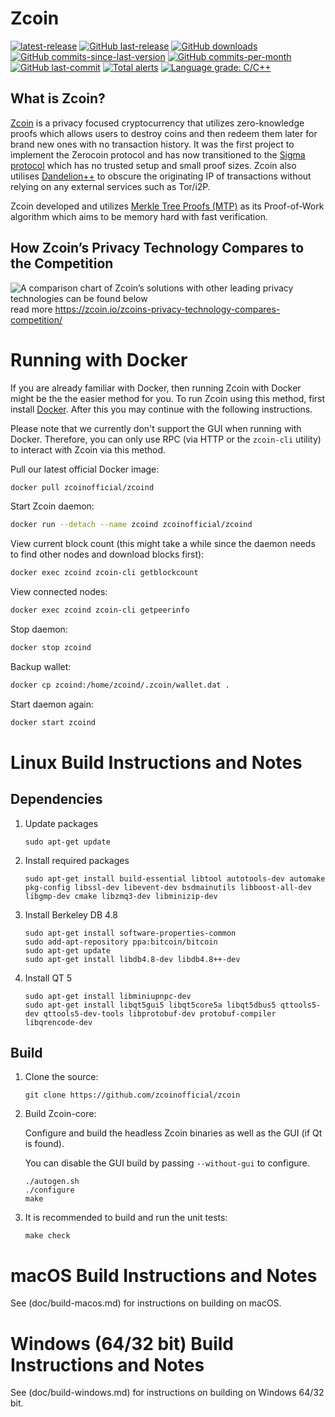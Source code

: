 Zcoin
===============

[![latest-release](https://img.shields.io/github/release/zcoinofficial/zcoin)](https://github.com/zcoinofficial/zcoin/releases)
[![GitHub last-release](https://img.shields.io/github/release-date/zcoinofficial/zcoin)](https://github.com/zcoinofficial/zcoin/releases)
[![GitHub downloads](https://img.shields.io/github/downloads/zcoinofficial/zcoin/total)](https://github.com/zcoinofficial/zcoin/releases)
[![GitHub commits-since-last-version](https://img.shields.io/github/commits-since/zcoinofficial/zcoin/latest/master)](https://github.com/zcoinofficial/zcoin/graphs/commit-activity)
[![GitHub commits-per-month](https://img.shields.io/github/commit-activity/m/zcoinofficial/zcoin)](https://github.com/zcoinofficial/zcoin/graphs/code-frequency)
[![GitHub last-commit](https://img.shields.io/github/last-commit/zcoinofficial/zcoin)](https://github.com/zcoinofficial/zcoin/commits/master)
[![Total alerts](https://img.shields.io/lgtm/alerts/g/zcoinofficial/zcoin.svg?logo=lgtm&logoWidth=18)](https://lgtm.com/projects/g/zcoinofficial/zcoin/alerts/)
[![Language grade: C/C++](https://img.shields.io/lgtm/grade/cpp/g/zcoinofficial/zcoin.svg?logo=lgtm&logoWidth=18)](https://lgtm.com/projects/g/zcoinofficial/zcoin/context:cpp)

What is Zcoin?
--------------

[Zcoin](https://zcoin.io) is a privacy focused cryptocurrency that utilizes zero-knowledge proofs which allows users to destroy coins and then redeem them later for brand new ones with no transaction history. It was the first project to implement the Zerocoin protocol and has now transitioned to the [Sigma protocol](https://zcoin.io/what-is-sigma-and-why-is-it-replacing-zerocoin-in-zcoin/) which has no trusted setup and small proof sizes. Zcoin also utilises [Dandelion++](https://arxiv.org/abs/1805.11060) to obscure the originating IP of transactions without relying on any external services such as Tor/i2P.

Zcoin developed and utilizes [Merkle Tree Proofs (MTP)](https://arxiv.org/pdf/1606.03588.pdf) as its Proof-of-Work algorithm which aims to be memory hard with fast verification.

How Zcoin’s Privacy Technology Compares to the Competition
--------------
![A comparison chart of Zcoin’s solutions with other leading privacy technologies can be found below](https://zcoin.io/wp-content/uploads/2019/04/zcoin_table_coloured5-01.png) 
read more https://zcoin.io/zcoins-privacy-technology-compares-competition/

Running with Docker
===================

If you are already familiar with Docker, then running Zcoin with Docker might be the the easier method for you. To run Zcoin using this method, first install [Docker](https://store.docker.com/search?type=edition&offering=community). After this you may
continue with the following instructions.

Please note that we currently don't support the GUI when running with Docker. Therefore, you can only use RPC (via HTTP or the `zcoin-cli` utility) to interact with Zcoin via this method.

Pull our latest official Docker image:

```sh
docker pull zcoinofficial/zcoind
```

Start Zcoin daemon:

```sh
docker run --detach --name zcoind zcoinofficial/zcoind
```

View current block count (this might take a while since the daemon needs to find other nodes and download blocks first):

```sh
docker exec zcoind zcoin-cli getblockcount
```

View connected nodes:

```sh
docker exec zcoind zcoin-cli getpeerinfo
```

Stop daemon:

```sh
docker stop zcoind
```

Backup wallet:

```sh
docker cp zcoind:/home/zcoind/.zcoin/wallet.dat .
```

Start daemon again:

```sh
docker start zcoind
```

Linux Build Instructions and Notes
==================================

Dependencies
----------------------
1.  Update packages

        sudo apt-get update

2.  Install required packages

        sudo apt-get install build-essential libtool autotools-dev automake pkg-config libssl-dev libevent-dev bsdmainutils libboost-all-dev libgmp-dev cmake libzmq3-dev libminizip-dev

3.  Install Berkeley DB 4.8

        sudo apt-get install software-properties-common
        sudo add-apt-repository ppa:bitcoin/bitcoin
        sudo apt-get update
        sudo apt-get install libdb4.8-dev libdb4.8++-dev

4.  Install QT 5

        sudo apt-get install libminiupnpc-dev
        sudo apt-get install libqt5gui5 libqt5core5a libqt5dbus5 qttools5-dev qttools5-dev-tools libprotobuf-dev protobuf-compiler libqrencode-dev

Build
----------------------
1.  Clone the source:

        git clone https://github.com/zcoinofficial/zcoin

2.  Build Zcoin-core:

    Configure and build the headless Zcoin binaries as well as the GUI (if Qt is found).

    You can disable the GUI build by passing `--without-gui` to configure.
        
        ./autogen.sh
        ./configure
        make

3.  It is recommended to build and run the unit tests:

        make check


macOS Build Instructions and Notes
=====================================
See (doc/build-macos.md) for instructions on building on macOS.



Windows (64/32 bit) Build Instructions and Notes
=====================================
See (doc/build-windows.md) for instructions on building on Windows 64/32 bit.

